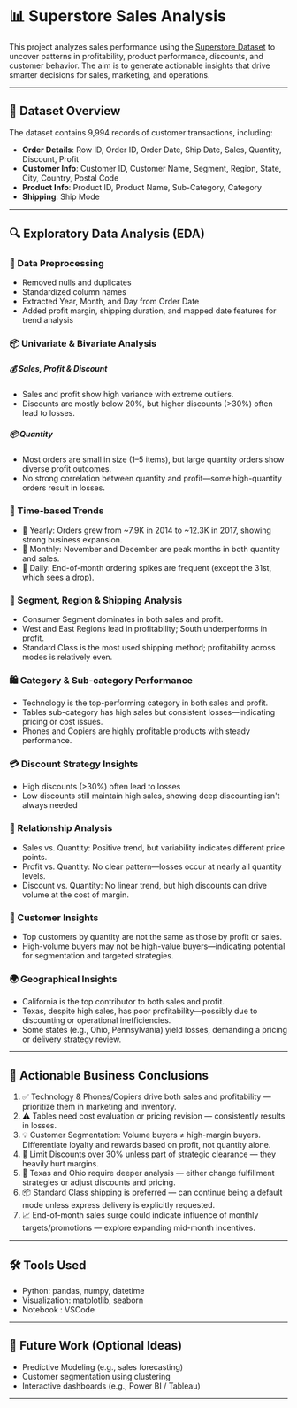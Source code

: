 # 📊 Superstore Sales Analysis

This project analyzes sales performance using the [Superstore Dataset]("https://www.kaggle.com/datasets/vivek468/superstore-dataset-final") to uncover patterns in profitability, product performance, discounts, and customer behavior. The aim is to generate actionable insights that drive smarter decisions for sales, marketing, and operations.

---

## 📁 Dataset Overview

The dataset contains 9,994 records of customer transactions, including:
- **Order Details**: Row ID, Order ID, Order Date, Ship Date, Sales, Quantity, Discount, Profit
- **Customer Info**: Customer ID, Customer Name, Segment, Region, State, City, Country, Postal Code
- **Product Info**: Product ID, Product Name, Sub-Category, Category
- **Shipping**: Ship Mode

---

## 🔍 Exploratory Data Analysis (EDA)

### 🧹 Data Preprocessing
- Removed nulls and duplicates
- Standardized column names
- Extracted Year, Month, and Day from Order Date
- Added profit margin, shipping duration, and mapped date features for trend analysis

### 📦 Univariate & Bivariate Analysis
##### 💰 Sales, Profit & Discount
- Sales and profit show high variance with extreme outliers.
- Discounts are mostly below 20%, but higher discounts (>30%) often lead to losses.
  
##### 📦 Quantity
- Most orders are small in size (1–5 items), but large quantity orders show diverse profit outcomes.
- No strong correlation between quantity and profit—some high-quantity orders result in losses.

### 📆 Time-based Trends
- 📆 Yearly: Orders grew from ~7.9K in 2014 to ~12.3K in 2017, showing strong business expansion.
- 📅 Monthly: November and December are peak months in both quantity and sales.
- 📅 Daily: End-of-month ordering spikes are frequent (except the 31st, which sees a drop).

### 👥 Segment, Region & Shipping Analysis
- Consumer Segment dominates in both sales and profit.
- West and East Regions lead in profitability; South underperforms in profit.
- Standard Class is the most used shipping method; profitability across modes is relatively even.

### 🛍️ Category & Sub-category Performance
- Technology is the top-performing category in both sales and profit.
- Tables sub-category has high sales but consistent losses—indicating pricing or cost issues.
- Phones and Copiers are highly profitable products with steady performance.

### 💳 Discount Strategy Insights
- High discounts (>30%) often lead to losses
- Low discounts still maintain high sales, showing deep discounting isn't always needed

### 🔁 Relationship Analysis
- Sales vs. Quantity: Positive trend, but variability indicates different price points.
- Profit vs. Quantity: No clear pattern—losses occur at nearly all quantity levels.
- Discount vs. Quantity: No linear trend, but high discounts can drive volume at the cost of margin.

### 👤 Customer Insights
- Top customers by quantity are not the same as those by profit or sales.
- High-volume buyers may not be high-value buyers—indicating potential for segmentation and targeted strategies.

### 🌍 Geographical Insights
- California is the top contributor to both sales and profit.
- Texas, despite high sales, has poor profitability—possibly due to discounting or operational inefficiencies.
- Some states (e.g., Ohio, Pennsylvania) yield losses, demanding a pricing or delivery strategy review.
  
---

## 📌 Actionable Business Conclusions

1. ✅ Technology & Phones/Copiers drive both sales and profitability — prioritize them in marketing and inventory.
2. ⚠️ Tables need cost evaluation or pricing revision — consistently results in losses.
3. 💡 Customer Segmentation: Volume buyers ≠ high-margin buyers. Differentiate loyalty and rewards based on profit, not quantity alone.
4. 🛑 Limit Discounts over 30% unless part of strategic clearance — they heavily hurt margins.
5. 📍 Texas and Ohio require deeper analysis — either change fulfillment strategies or adjust discounts and pricing.
6. 📦 Standard Class shipping is preferred — can continue being a default mode unless express delivery is explicitly requested.
7. 📈 End-of-month sales surge could indicate influence of monthly targets/promotions — explore expanding mid-month incentives.

---

## 🛠️ Tools Used

- Python: pandas, numpy, datetime
- Visualization: matplotlib, seaborn
- Notebook : VSCode

---

## 🚀 Future Work (Optional Ideas)
- Predictive Modeling (e.g., sales forecasting)
- Customer segmentation using clustering
- Interactive dashboards (e.g., Power BI / Tableau)

---
